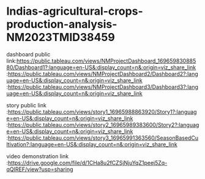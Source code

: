 # Indias-agricultural-crops-production-analysis-NM2023TMID38459  


dashboard public link:https://public.tableau.com/views/NMProjectDashboard_16965983088580/Dashboard1?:language=en-US&:display_count=n&:origin=viz_share_link
                    :https://public.tableau.com/views/NMProjectDashboard2/Dashboard2?:language=en-US&:display_count=n&:origin=viz_share_link
                    :https://public.tableau.com/views/NMProjectDashboard3/Dashboard3?:language=en-US&:display_count=n&:origin=viz_share_link

                    
story public link   :https://public.tableau.com/views/story1_16965988863920/Story1?:language=en-US&:display_count=n&:origin=viz_share_link
                    :https://public.tableau.com/views/story2_16965989383600/Story2?:language=en-US&:display_count=n&:origin=viz_share_link
                    :https://public.tableau.com/views/story3_16965991363560/SeasonBasedCultivation?:language=en-US&:display_count=n&:origin=viz_share_link


video demonstration link  :https://drive.google.com/file/d/1CHa8u2fCZSjNjuYqZ1peej5Zq-qQIREF/view?usp=sharing                    
